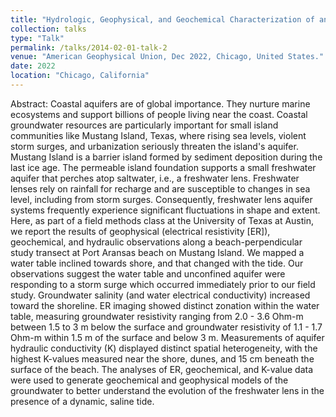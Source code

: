 ```yaml
---
title: "Hydrologic, Geophysical, and Geochemical Characterization of an Aquifer along the Beach of a Barrier Island"
collection: talks
type: "Talk"
permalink: /talks/2014-02-01-talk-2
venue: "American Geophysical Union, Dec 2022, Chicago, United States."
date: 2022
location: "Chicago, California"
---
```


Abstract: 
Coastal aquifers are of global importance. They nurture marine ecosystems and support billions of people living near the coast. Coastal groundwater resources are particularly important for small island communities like Mustang Island, Texas, where rising sea levels, violent storm surges, and urbanization seriously threaten the island's aquifer. Mustang Island is a barrier island formed by sediment deposition during the last ice age. The permeable island foundation supports a small freshwater aquifer that perches atop saltwater, i.e., a freshwater lens. Freshwater lenses rely on rainfall for recharge and are susceptible to changes in sea level, including from storm surges. Consequently, freshwater lens aquifer systems frequently experience significant fluctuations in shape and extent. Here, as part of a field methods class at the University of Texas at Austin, we report the results of geophysical (electrical resistivity [ER]), geochemical, and hydraulic observations along a beach-perpendicular study transect at Port Aransas beach on Mustang Island. We mapped a water table inclined towards shore, and that changed with the tide. Our observations suggest the water table and unconfined aquifer were responding to a storm surge which occurred immediately prior to our field study. Groundwater salinity (and water electrical conductivity) increased toward the shoreline. ER imaging showed distinct zonation within the water table, measuring groundwater resistivity ranging from 2.0 - 3.6 Ohm-m between 1.5 to 3 m below the surface and groundwater resistivity of 1.1 - 1.7 Ohm-m within 1.5 m of the surface and below 3 m. Measurements of aquifer hydraulic conductivity (K) displayed distinct spatial heterogeneity, with the highest K-values measured near the shore, dunes, and 15 cm beneath the surface of the beach. The analyses of ER, geochemical, and K-value data were used to generate geochemical and geophysical models of the groundwater to better understand the evolution of the freshwater lens in the presence of a dynamic, saline tide.

